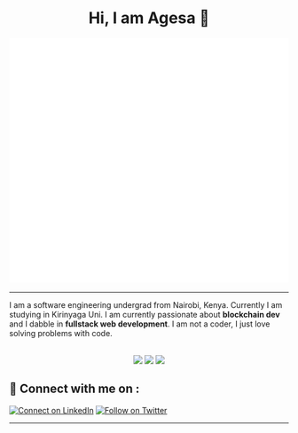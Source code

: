 <h1 align="center" > Hi, I am Agesa 👋</h1>

<p align="center">
<img src="header.svg" />
</p>

<hr/>


I am a software engineering undergrad from Nairobi, Kenya. Currently I am studying in Kirinyaga Uni. I am currently passionate about __blockchain dev__ and  I dabble in __fullstack web development__.  I am not a coder, I just love solving problems with code.

<div align="center">
<br/>
 <td>
<tr><img height="180em" src="https://github-readme-stats.vercel.app/api?username=Jace254&show_icons=true&theme=github_dark&include_all_commits=true&count_private=true"/></tr>
<tr><img height="180em" src="https://github-readme-stats.vercel.app/api/top-langs/?username=Jace254&layout=compact&langs_count=7&theme=github_dark"/></tr>
 <tr><img src="https://github-readme-streak-stats.herokuapp.com/?user=Jace254&show_icons=true&locale=en&layout=compact&theme=tokyonight"/></tr>
<td>
</div>



## 🔗 Connect with me on :

[![Connect on LinkedIn](https://img.shields.io/badge/--linkedin?label=LinkedIn&logo=LinkedIn&style=social)](https://www.linkedin.com/in/joash-agesa-896845243/)
[![Follow on Twitter](https://img.shields.io/badge/--twitter?label=Twitter&logo=Twitter&style=social)](https://twitter.com/JoashMacenton)

<hr/>
